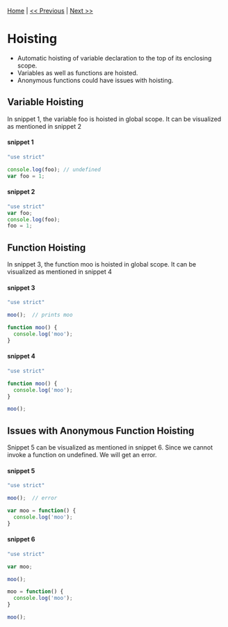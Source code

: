 [Home](../README.md) | [<< Previous](NaN.md) | [Next >>](NaN.md)



# Hoisting

* Automatic hoisting of variable declaration to the top of its enclosing scope.
* Variables as well as functions are hoisted.
* Anonymous functions could have issues with hoisting.

## Variable Hoisting

In snippet 1, the variable foo is hoisted in global scope. It can be visualized as mentioned in snippet 2

#### snippet 1
```js
"use strict"

console.log(foo); // undefined
var foo = 1;
```

#### snippet 2
```js
"use strict"
var foo;
console.log(foo);
foo = 1;
```

## Function Hoisting

In snippet 3, the function moo is hoisted in global scope. It can be visualized as mentioned in snippet 4

#### snippet 3
```js
"use strict"

moo();  // prints moo

function moo() {
  console.log('moo');
}
```

#### snippet 4
```js
"use strict"

function moo() {
  console.log('moo');
}

moo();
```

## Issues with Anonymous Function Hoisting

Snippet 5 can be visualized as mentioned in snippet 6. Since we cannot invoke a function on undefined. We will get an error.

#### snippet 5
```js
"use strict"

moo();  // error

var moo = function() {
  console.log('moo');
}
```

#### snippet 6
```js
"use strict"

var moo;

moo();

moo = function() {
  console.log('moo');
}

moo();
```
